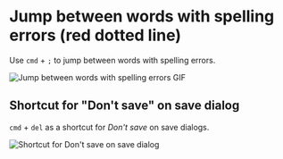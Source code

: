 # Jump between words with spelling errors (red dotted line)

Use `cmd` + `;` to jump between words with spelling errors.

<img src="http://rawgit.com/caiogondim/knowledge/master/macos/img/jump-between-words-with-spelling-errors.gif" alt="Jump between words with spelling errors GIF">

## Shortcut for "Don't save" on save dialog

`cmd` + `del` as a shortcut for *Don't save* on save dialogs.

<img src="http://rawgit.com/caiogondim/knowledge/master/macos/img/cmd-del.png" alt="Shortcut for Don't save on save dialog">
